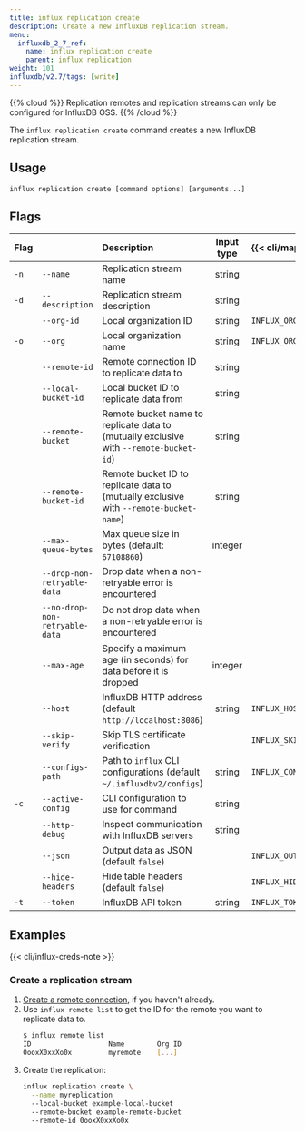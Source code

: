 ```yaml
---
title: influx replication create
description: Create a new InfluxDB replication stream.
menu:
  influxdb_2_7_ref:
    name: influx replication create
    parent: influx replication
weight: 101
influxdb/v2.7/tags: [write]
---
```


{{% cloud %}}
Replication remotes and replication streams can only be configured for InfluxDB OSS.
{{% /cloud %}}


The `influx replication create` command creates a new InfluxDB replication stream.

## Usage
```   
influx replication create [command options] [arguments...]
```

## Flags

| Flag |                                | Description                                                                            | Input type | {{< cli/mapped >}}    |
| :--- | :----------------------------- | :------------------------------------------------------------------------------------- | :--------: | :-------------------- |
| `-n` | `--name`                       | Replication stream name                                                                |   string   |                       |
| `-d` | `--description`                | Replication stream description                                                         |   string   |                       |
|      | `--org-id`                     | Local organization ID                                                                  |   string   | `INFLUX_ORG_ID`       |
| `-o` | `--org`                        | Local organization name                                                                |   string   | `INFLUX_ORG`          |
|      | `--remote-id`                  | Remote connection ID to replicate data to                                              |   string   |                       |
|      | `--local-bucket-id`            | Local bucket ID to replicate data from                                                 |   string   |                       |
|      | `--remote-bucket`              | Remote bucket name to replicate data to (mutually exclusive with `--remote-bucket-id`) |   string   |                       |
|      | `--remote-bucket-id`           | Remote bucket ID to replicate data to (mutually exclusive with `--remote-bucket-name`) |   string   |                       |
|      | `--max-queue-bytes`            | Max queue size in bytes (default: `67108860`)                                          |  integer   |                       |
|      | `--drop-non-retryable-data`    | Drop data when a non-retryable error is encountered                                    |            |                       |
|      | `--no-drop-non-retryable-data` | Do not drop data when a non-retryable error is encountered                             |            |                       |
|      | `--max-age`                    | Specify a maximum age (in seconds) for data before it is dropped                       |  integer   |                       |
|      | `--host`                       | InfluxDB HTTP address (default `http://localhost:8086`)                                |   string   | `INFLUX_HOST`         |
|      | `--skip-verify`                | Skip TLS certificate verification                                                      |            | `INFLUX_SKIP_VERIFY`  |
|      | `--configs-path`               | Path to `influx` CLI configurations (default `~/.influxdbv2/configs`)                  |   string   | `INFLUX_CONFIGS_PATH` |
| `-c` | `--active-config`              | CLI configuration to use for command                                                   |   string   |                       |
|      | `--http-debug`                 | Inspect communication with InfluxDB servers                                            |   string   |                       |
|      | `--json`                       | Output data as JSON (default `false`)                                                  |            | `INFLUX_OUTPUT_JSON`  |
|      | `--hide-headers`               | Hide table headers (default `false`)                                                   |            | `INFLUX_HIDE_HEADERS` |
| `-t` | `--token`                      | InfluxDB API token                                                                     |   string   | `INFLUX_TOKEN`        |


## Examples
{{< cli/influx-creds-note >}}

### Create a replication stream

1. [Create a remote connection](/influxdb/v2.7/reference/cli/influx/remote/create/), if you haven't already.
2. Use `influx remote list` to get the ID for the remote you want to replicate data to.
   ```sh
   $ influx remote list
   ID			        Name		Org ID
   0ooxX0xxXo0x 	    myremote    [...]
   ```
3. Create the replication:
   ```sh
   influx replication create \
     --name myreplication
     --local-bucket example-local-bucket
     --remote-bucket example-remote-bucket
     --remote-id 0ooxX0xxXo0x
   ```
